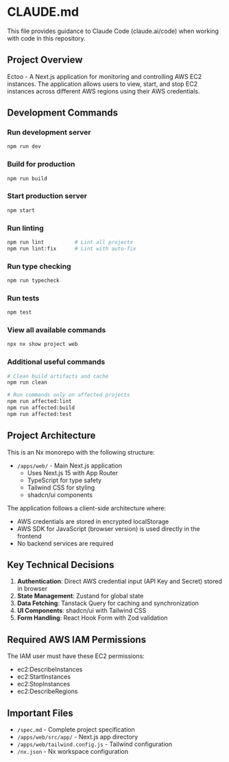 # CLAUDE.md

This file provides guidance to Claude Code (claude.ai/code) when working with code in this repository.

## Project Overview

Ectoo - A Next.js application for monitoring and controlling AWS EC2 instances. The application allows users to view, start, and stop EC2 instances across different AWS regions using their AWS credentials.

## Development Commands

### Run development server
```bash
npm run dev
```

### Build for production
```bash
npm run build
```

### Start production server
```bash
npm start
```

### Run linting
```bash
npm run lint          # Lint all projects
npm run lint:fix      # Lint with auto-fix
```

### Run type checking
```bash
npm run typecheck
```

### Run tests
```bash
npm test
```

### View all available commands
```bash
npx nx show project web
```

### Additional useful commands
```bash
# Clean build artifacts and cache
npm run clean

# Run commands only on affected projects
npm run affected:lint
npm run affected:build
npm run affected:test
```

## Project Architecture

This is an Nx monorepo with the following structure:

- `/apps/web/` - Main Next.js application
  - Uses Next.js 15 with App Router
  - TypeScript for type safety
  - Tailwind CSS for styling
  - shadcn/ui components

The application follows a client-side architecture where:
- AWS credentials are stored in encrypted localStorage
- AWS SDK for JavaScript (browser version) is used directly in the frontend
- No backend services are required

## Key Technical Decisions

1. **Authentication**: Direct AWS credential input (API Key and Secret) stored in browser
2. **State Management**: Zustand for global state
3. **Data Fetching**: Tanstack Query for caching and synchronization
4. **UI Components**: shadcn/ui with Tailwind CSS
5. **Form Handling**: React Hook Form with Zod validation

## Required AWS IAM Permissions

The IAM user must have these EC2 permissions:
- ec2:DescribeInstances
- ec2:StartInstances
- ec2:StopInstances
- ec2:DescribeRegions

## Important Files

- `/spec.md` - Complete project specification
- `/apps/web/src/app/` - Next.js app directory
- `/apps/web/tailwind.config.js` - Tailwind configuration
- `/nx.json` - Nx workspace configuration